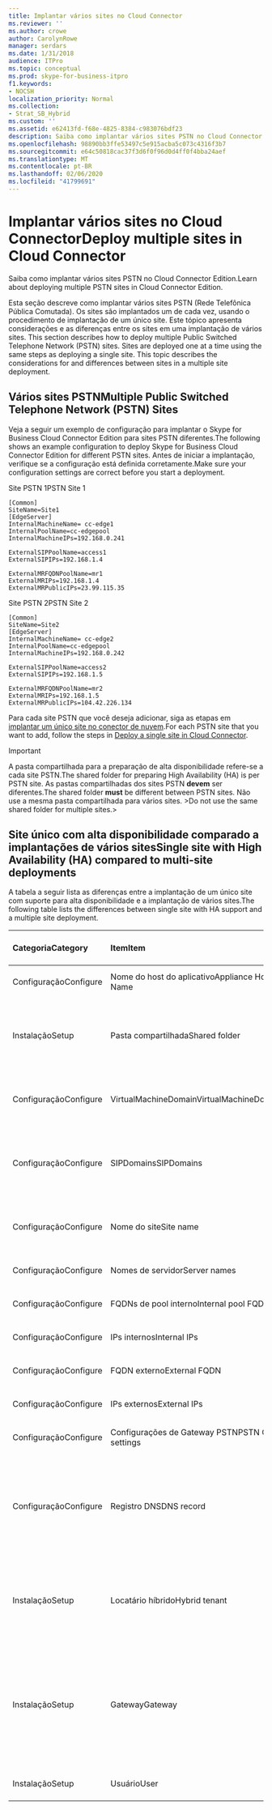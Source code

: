 ```yaml
---
title: Implantar vários sites no Cloud Connector
ms.reviewer: ''
ms.author: crowe
author: CarolynRowe
manager: serdars
ms.date: 1/31/2018
audience: ITPro
ms.topic: conceptual
ms.prod: skype-for-business-itpro
f1.keywords:
- NOCSH
localization_priority: Normal
ms.collection:
- Strat_SB_Hybrid
ms.custom: ''
ms.assetid: e62413fd-f68e-4825-8384-c983076bdf23
description: Saiba como implantar vários sites PSTN no Cloud Connector Edition.
ms.openlocfilehash: 98890bb3ffe53497c5e915acba5c073c4316f3b7
ms.sourcegitcommit: e64c50818cac37f3d6f0f96d0d4ff0f4bba24aef
ms.translationtype: MT
ms.contentlocale: pt-BR
ms.lasthandoff: 02/06/2020
ms.locfileid: "41799691"
---
```

# <a name="deploy-multiple-sites-in-cloud-connector"></a><span data-ttu-id="11808-103">Implantar vários sites no Cloud Connector</span><span class="sxs-lookup"><span data-stu-id="11808-103">Deploy multiple sites in Cloud Connector</span></span>
 
<span data-ttu-id="11808-104">Saiba como implantar vários sites PSTN no Cloud Connector Edition.</span><span class="sxs-lookup"><span data-stu-id="11808-104">Learn about deploying multiple PSTN sites in Cloud Connector Edition.</span></span>
  
<span data-ttu-id="11808-p101">Esta seção descreve como implantar vários sites PSTN (Rede Telefônica Pública Comutada). Os sites são implantados um de cada vez, usando o procedimento de implantação de um único site. Este tópico apresenta considerações e as diferenças entre os sites em uma implantação de vários sites. </span><span class="sxs-lookup"><span data-stu-id="11808-p101">This section describes how to deploy multiple Public Switched Telephone Network (PSTN) sites. Sites are deployed one at a time using the same steps as deploying a single site. This topic describes the considerations for and differences between sites in a multiple site deployment.</span></span> 
  
## <a name="multiple-public-switched-telephone-network-pstn-sites"></a><span data-ttu-id="11808-108">Vários sites PSTN</span><span class="sxs-lookup"><span data-stu-id="11808-108">Multiple Public Switched Telephone Network (PSTN) Sites</span></span>

<span data-ttu-id="11808-109">Veja a seguir um exemplo de configuração para implantar o Skype for Business Cloud Connector Edition para sites PSTN diferentes.</span><span class="sxs-lookup"><span data-stu-id="11808-109">The following shows an example configuration to deploy Skype for Business Cloud Connector Edition for different PSTN sites.</span></span> <span data-ttu-id="11808-110">Antes de iniciar a implantação, verifique se a configuração está definida corretamente.</span><span class="sxs-lookup"><span data-stu-id="11808-110">Make sure your configuration settings are correct before you start a deployment.</span></span>
  
<span data-ttu-id="11808-111">Site PSTN 1</span><span class="sxs-lookup"><span data-stu-id="11808-111">PSTN Site 1</span></span>
  
```
[Common]
SiteName=Site1
[EdgeServer]
InternalMachineName= cc-edge1
InternalPoolName=cc-edgepool
InternalMachineIPs=192.168.0.241

ExternalSIPPoolName=access1
ExternalSIPIPs=192.168.1.4

ExternalMRFQDNPoolName=mr1
ExternalMRIPs=192.168.1.4
ExternalMRPublicIPs=23.99.115.35
```

<span data-ttu-id="11808-112">Site PSTN 2</span><span class="sxs-lookup"><span data-stu-id="11808-112">PSTN Site 2</span></span>
  
```
[Common]
SiteName=Site2
[EdgeServer]
InternalMachineName= cc-edge2
InternalPoolName=cc-edgepool
InternalMachineIPs=192.168.0.242

ExternalSIPPoolName=access2
ExternalSIPIPs=192.168.1.5

ExternalMRFQDNPoolName=mr2
ExternalMRIPs=192.168.1.5
ExternalMRPublicIPs=104.42.226.134
```

<span data-ttu-id="11808-113">Para cada site PSTN que você deseja adicionar, siga as etapas em [implantar um único site no conector de nuvem](deploy-a-single-site-in-cloud-connector.md).</span><span class="sxs-lookup"><span data-stu-id="11808-113">For each PSTN site that you want to add, follow the steps in [Deploy a single site in Cloud Connector](deploy-a-single-site-in-cloud-connector.md).</span></span>
  
> [!IMPORTANT]
> <span data-ttu-id="11808-114">A pasta compartilhada para a preparação de alta disponibilidade refere-se a cada site PSTN.</span><span class="sxs-lookup"><span data-stu-id="11808-114">The shared folder for preparing High Availability (HA) is per PSTN site.</span></span> <span data-ttu-id="11808-115">As pastas compartilhadas dos sites PSTN **devem** ser diferentes.</span><span class="sxs-lookup"><span data-stu-id="11808-115">The shared folder **must** be different between PSTN sites.</span></span> <span data-ttu-id="11808-116">Não use a mesma pasta compartilhada para vários sites. ></span><span class="sxs-lookup"><span data-stu-id="11808-116">Do not use the same shared folder for multiple sites.></span></span> 
  
## <a name="single-site-with-high-availability-ha-compared-to-multi-site-deployments"></a><span data-ttu-id="11808-117">Site único com alta disponibilidade comparado a implantações de vários sites</span><span class="sxs-lookup"><span data-stu-id="11808-117">Single site with High Availability (HA) compared to multi-site deployments</span></span>
<span data-ttu-id="11808-118"><a name="BKMK_SingleSitecomparedtomulti-site"> </a></span><span class="sxs-lookup"><span data-stu-id="11808-118"><a name="BKMK_SingleSitecomparedtomulti-site"> </a></span></span>

<span data-ttu-id="11808-119">A tabela a seguir lista as diferenças entre a implantação de um único site com suporte para alta disponibilidade e a implantação de vários sites.</span><span class="sxs-lookup"><span data-stu-id="11808-119">The following table lists the differences between single site with HA support and a multiple site deployment.</span></span>
  
|<span data-ttu-id="11808-120">**Categoria**</span><span class="sxs-lookup"><span data-stu-id="11808-120">**Category**</span></span>|<span data-ttu-id="11808-121">**Item**</span><span class="sxs-lookup"><span data-stu-id="11808-121">**Item**</span></span>|<span data-ttu-id="11808-122">**Único site com alta disponibilidade**</span><span class="sxs-lookup"><span data-stu-id="11808-122">**Single-Site with HA**</span></span>|<span data-ttu-id="11808-123">**Vários sites**</span><span class="sxs-lookup"><span data-stu-id="11808-123">**Multi-Site**</span></span>|
|:-----|:-----|:-----|:-----|
|<span data-ttu-id="11808-124">Configuração</span><span class="sxs-lookup"><span data-stu-id="11808-124">Configure</span></span>  <br/> |<span data-ttu-id="11808-125">Nome do host do aplicativo</span><span class="sxs-lookup"><span data-stu-id="11808-125">Appliance Host Name</span></span> <br/> |<span data-ttu-id="11808-126">**Diferentes** nos vários dispositivos</span><span class="sxs-lookup"><span data-stu-id="11808-126">**Different** across appliances</span></span> <br/> |<span data-ttu-id="11808-127">**Diferente** nos vários sites PSTN</span><span class="sxs-lookup"><span data-stu-id="11808-127">**Different** across PSTN sites</span></span> <br/> |
|<span data-ttu-id="11808-128">Instalação</span><span class="sxs-lookup"><span data-stu-id="11808-128">Setup</span></span>  <br/> |<span data-ttu-id="11808-129">Pasta compartilhada</span><span class="sxs-lookup"><span data-stu-id="11808-129">Shared folder</span></span>  <br/> |<span data-ttu-id="11808-130">Requer a **mesma** pasta compartilhada em todos os aparelhos</span><span class="sxs-lookup"><span data-stu-id="11808-130">Requires the **same** shared folder across appliances</span></span> <br/> |<span data-ttu-id="11808-131">Requer uma pasta compartilhada **diferente** nos vários dispositivos</span><span class="sxs-lookup"><span data-stu-id="11808-131">Requires a **different** shared folder across appliances</span></span> <br/> |
|<span data-ttu-id="11808-132">Configuração</span><span class="sxs-lookup"><span data-stu-id="11808-132">Configure</span></span>  <br/> |<span data-ttu-id="11808-133">VirtualMachineDomain</span><span class="sxs-lookup"><span data-stu-id="11808-133">VirtualMachineDomain</span></span>  <br/> |<span data-ttu-id="11808-134">Requer o **mesmo** domínio nos vários dispositivos</span><span class="sxs-lookup"><span data-stu-id="11808-134">Requires the **same** domain across appliances</span></span> <br/> |<span data-ttu-id="11808-135">Requer o **mesmo** domínio nos vários sites PSTN</span><span class="sxs-lookup"><span data-stu-id="11808-135">Requires the **same** domain across PSTN sites</span></span> <br/> |
|<span data-ttu-id="11808-136">Configuração</span><span class="sxs-lookup"><span data-stu-id="11808-136">Configure</span></span>  <br/> |<span data-ttu-id="11808-137">SIPDomains</span><span class="sxs-lookup"><span data-stu-id="11808-137">SIPDomains</span></span>  <br/> |<span data-ttu-id="11808-138">Os nomes de domínio e a ordem devem ser **iguais** em todos os aparelhos</span><span class="sxs-lookup"><span data-stu-id="11808-138">Domain names and order should be the **same** across appliances</span></span> <br/> |<span data-ttu-id="11808-139">Os nomes de domínio e a ordem devem ser **iguais** em sites PSTN</span><span class="sxs-lookup"><span data-stu-id="11808-139">Domain names and order should be the **same** across PSTN sites</span></span> <br/> |
|<span data-ttu-id="11808-140">Configuração</span><span class="sxs-lookup"><span data-stu-id="11808-140">Configure</span></span>  <br/> |<span data-ttu-id="11808-141">Nome do site</span><span class="sxs-lookup"><span data-stu-id="11808-141">Site name</span></span>  <br/> |<span data-ttu-id="11808-142">Nome do Site **igual** nos vários dispositivos</span><span class="sxs-lookup"><span data-stu-id="11808-142">**Same** Site Name across appliances</span></span> <br/> |<span data-ttu-id="11808-143">Nome do Site **diferente** nos vários sites PSTN</span><span class="sxs-lookup"><span data-stu-id="11808-143">**Different** Site Name across PSTN sites</span></span> <br/> |
|<span data-ttu-id="11808-144">Configuração</span><span class="sxs-lookup"><span data-stu-id="11808-144">Configure</span></span>  <br/> |<span data-ttu-id="11808-145">Nomes de servidor</span><span class="sxs-lookup"><span data-stu-id="11808-145">Server names</span></span>  <br/> |<span data-ttu-id="11808-146">**Diferentes** nos vários dispositivos</span><span class="sxs-lookup"><span data-stu-id="11808-146">**Different** across appliances</span></span> <br/> |<span data-ttu-id="11808-147">**Diferente** nos vários sites PSTN</span><span class="sxs-lookup"><span data-stu-id="11808-147">**Different** across PSTN sites</span></span> <br/> |
|<span data-ttu-id="11808-148">Configuração</span><span class="sxs-lookup"><span data-stu-id="11808-148">Configure</span></span>  <br/> |<span data-ttu-id="11808-149">FQDNs de pool interno</span><span class="sxs-lookup"><span data-stu-id="11808-149">Internal pool FQDNs</span></span>  <br/> |<span data-ttu-id="11808-150">**Iguais** nos vários dispositivos</span><span class="sxs-lookup"><span data-stu-id="11808-150">**Same** across appliances</span></span> <br/> |<span data-ttu-id="11808-151">**Igual** nos vários sites PSTN</span><span class="sxs-lookup"><span data-stu-id="11808-151">**Same** across PSTN sites</span></span> <br/> |
|<span data-ttu-id="11808-152">Configuração</span><span class="sxs-lookup"><span data-stu-id="11808-152">Configure</span></span>  <br/> |<span data-ttu-id="11808-153">IPs internos</span><span class="sxs-lookup"><span data-stu-id="11808-153">Internal IPs</span></span>  <br/> |<span data-ttu-id="11808-154">**Diferentes** nos vários dispositivos</span><span class="sxs-lookup"><span data-stu-id="11808-154">**Different** across appliances</span></span> <br/> |<span data-ttu-id="11808-155">**Diferente** nos vários sites PSTN</span><span class="sxs-lookup"><span data-stu-id="11808-155">**Different** across PSTN sites</span></span> <br/> |
|<span data-ttu-id="11808-156">Configuração</span><span class="sxs-lookup"><span data-stu-id="11808-156">Configure</span></span>  <br/> |<span data-ttu-id="11808-157">FQDN externo</span><span class="sxs-lookup"><span data-stu-id="11808-157">External FQDN</span></span>  <br/> |<span data-ttu-id="11808-158">**Iguais** nos vários dispositivos</span><span class="sxs-lookup"><span data-stu-id="11808-158">**Same** across appliances</span></span> <br/> |<span data-ttu-id="11808-159">**Diferente** nos vários sites PSTN</span><span class="sxs-lookup"><span data-stu-id="11808-159">**Different** across PSTN sites</span></span> <br/> |
|<span data-ttu-id="11808-160">Configuração</span><span class="sxs-lookup"><span data-stu-id="11808-160">Configure</span></span>  <br/> |<span data-ttu-id="11808-161">IPs externos</span><span class="sxs-lookup"><span data-stu-id="11808-161">External IPs</span></span>  <br/> |<span data-ttu-id="11808-162">**Diferentes** nos vários dispositivos</span><span class="sxs-lookup"><span data-stu-id="11808-162">**Different** across appliances</span></span> <br/> |<span data-ttu-id="11808-163">**Diferente** nos vários sites PSTN</span><span class="sxs-lookup"><span data-stu-id="11808-163">**Different** across PSTN sites</span></span> <br/> |
|<span data-ttu-id="11808-164">Configuração</span><span class="sxs-lookup"><span data-stu-id="11808-164">Configure</span></span>  <br/> |<span data-ttu-id="11808-165">Configurações de Gateway PSTN</span><span class="sxs-lookup"><span data-stu-id="11808-165">PSTN GW settings</span></span>  <br/> |<span data-ttu-id="11808-166">**Iguais** nos vários dispositivos</span><span class="sxs-lookup"><span data-stu-id="11808-166">**Same** across appliances</span></span> <br/> |<span data-ttu-id="11808-167">**Diferente** nos vários sites PSTN</span><span class="sxs-lookup"><span data-stu-id="11808-167">**Different** across PSTN sites</span></span> <br/> |
|<span data-ttu-id="11808-168">Configuração</span><span class="sxs-lookup"><span data-stu-id="11808-168">Configure</span></span>  <br/> |<span data-ttu-id="11808-169">Registro DNS</span><span class="sxs-lookup"><span data-stu-id="11808-169">DNS record</span></span>  <br/> |<span data-ttu-id="11808-170">Adicionar registros com os **mesmos** FQDNs externos de acesso externo e endereços IP **diferentes**</span><span class="sxs-lookup"><span data-stu-id="11808-170">Add records with the **same** External Access FQDNs and **different** IP addresses</span></span> <br/> |<span data-ttu-id="11808-171">Adicionar registros com FQDNs de Acesso Externo **diferentes** e endereços IP **diferentes**</span><span class="sxs-lookup"><span data-stu-id="11808-171">Add records with **different** External Access FQDNs and **different** IP addresses</span></span> <br/> |
|<span data-ttu-id="11808-172">Instalação</span><span class="sxs-lookup"><span data-stu-id="11808-172">Setup</span></span>  <br/> |<span data-ttu-id="11808-173">Locatário híbrido</span><span class="sxs-lookup"><span data-stu-id="11808-173">Hybrid tenant</span></span>  <br/> |<span data-ttu-id="11808-174">Definir HybridPstnSite</span><span class="sxs-lookup"><span data-stu-id="11808-174">Set HybridPSTNSite</span></span>  <br/> <span data-ttu-id="11808-175">Definir PeerDestination para fallback</span><span class="sxs-lookup"><span data-stu-id="11808-175">Set PeerDestination for fallback</span></span>  <br/> |<span data-ttu-id="11808-176">Definir HybridPstnSite</span><span class="sxs-lookup"><span data-stu-id="11808-176">Set HybridPSTNSite</span></span>  <br/> <span data-ttu-id="11808-177">Definir PeerDestination para fallback</span><span class="sxs-lookup"><span data-stu-id="11808-177">Set PeerDestination for fallback</span></span>  <br/> |
|<span data-ttu-id="11808-178">Instalação</span><span class="sxs-lookup"><span data-stu-id="11808-178">Setup</span></span>  <br/> |<span data-ttu-id="11808-179">Gateway</span><span class="sxs-lookup"><span data-stu-id="11808-179">Gateway</span></span>  <br/> |<span data-ttu-id="11808-180">Mapeamento de **M:N** do MS GW neste site</span><span class="sxs-lookup"><span data-stu-id="11808-180">MS GW **M:N** mapping in this site</span></span> <br/> |<span data-ttu-id="11808-181">Os gateways PSTN em cada site PSTN devem se conectar apenas aos Servidores de Mediação no mesmo site</span><span class="sxs-lookup"><span data-stu-id="11808-181">PSTN gateway(s) in each PSTN site should only connect to the Mediation Server(s) in the same site</span></span>  <br/> |
|<span data-ttu-id="11808-182">Instalação</span><span class="sxs-lookup"><span data-stu-id="11808-182">Setup</span></span>  <br/> |<span data-ttu-id="11808-183">Usuário</span><span class="sxs-lookup"><span data-stu-id="11808-183">User</span></span>  <br/> |<span data-ttu-id="11808-184">Definir UserPSTNSettings</span><span class="sxs-lookup"><span data-stu-id="11808-184">Set UserPSTNSettings</span></span>  <br/> |<span data-ttu-id="11808-185">Definir UserPSTNSettings</span><span class="sxs-lookup"><span data-stu-id="11808-185">Set UserPSTNSettings</span></span>  <br/> |
   

